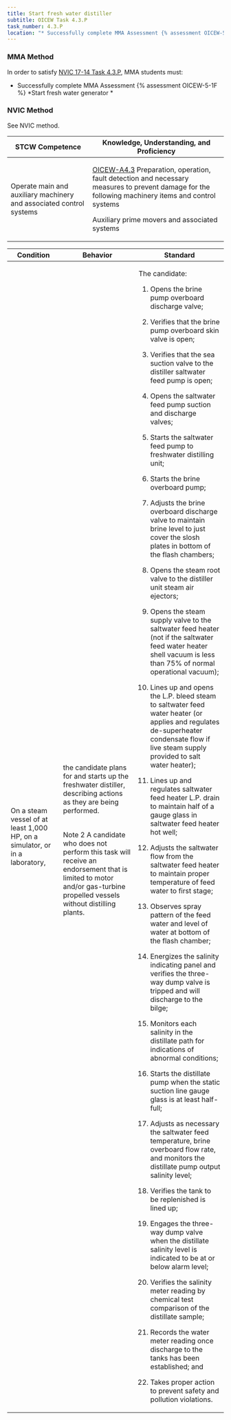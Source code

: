 ```yaml
---
title: Start fresh water distiller
subtitle: OICEW Task 4.3.P 
task_number: 4.3.P
location: "* Successfully complete MMA Assessment {% assessment OICEW-5-1F %} *Start fresh water generator *" 
---
```



### MMA Method

In order to satisfy  [NVIC 17-14  Task  4.3.P]({{site.baseurl}}/assets/images/nvic-17-14.pdf), MMA students must:

* Successfully complete MMA Assessment {% assessment OICEW-5-1F %} *Start fresh water generator *


### NVIC Method

<a onclick="togglevisibility('nvic_methods')" >See NVIC method.</a>

<div id='nvic_methods' class='hide'>

<table>
<thead>
<tr>
<th class='forty'> STCW Competence </th>
<th class='sixty'> Knowledge, Understanding, and Proficiency </th>
</tr>
</thead>




<tbody>
<tr><td markdown='1'>

Operate main and auxiliary machinery and associated control systems

</td><td markdown='1'>

[OICEW-A4.3]({{site.baseurl}}/tables/31.html#OICEW-A4.3) Preparation, operation, fault detection and necessary measures to prevent damage for the following machinery items and control systems 

Auxiliary prime movers and associated systems

</td></tr>


</tbody>
</table>


<table>
<thead>
<tr><th class='twenty'>  Condition </th><th class='twenty'> Behavior </th><th  class='sixty'>Standard </th></tr>
</thead>
<tbody >



<tr><td markdown='1'>

On a steam vessel of at least 1,000 HP, on a simulator, or in a laboratory,

</td><td markdown='1'>

the candidate plans for and starts up the freshwater distiller, describing actions as they are being performed.

<br>

<div class="tooltip">Note 2
<span class="tooltiptext">
A candidate who does not perform this task will receive an endorsement that is limited to motor and/or gas-turbine propelled vessels without distilling plants.
</span>
</div>


</td><td markdown='1'>

The candidate:

1. Opens the brine pump overboard discharge valve;

2. Verifies that the brine pump overboard skin valve is open;

3. Verifies that the sea suction valve to the distiller saltwater feed pump is open;

4. Opens the saltwater feed pump suction and discharge valves;

5. Starts the saltwater feed pump to freshwater distilling unit;

6. Starts the brine overboard pump;

7. Adjusts the brine overboard discharge valve to maintain brine level to just cover the slosh plates in bottom of the flash chambers;

8. Opens the steam root valve to the distiller unit steam air ejectors;

9. Opens the steam supply valve to the saltwater feed heater (not if the saltwater feed water heater shell vacuum is less than 75% of normal operational vacuum);

10. Lines up and opens the L.P. bleed steam to saltwater feed water heater (or applies and regulates de-superheater condensate flow if live steam supply provided to salt water heater);

11. Lines up and regulates saltwater feed heater L.P. drain to maintain half of a gauge glass in saltwater feed heater hot well;

12. Adjusts the saltwater flow from the saltwater feed heater to maintain proper temperature of feed water to first stage;

13. Observes spray pattern of the feed water and level of water at bottom of the flash chamber;

14. Energizes the salinity indicating panel and verifies the three- way dump valve is tripped and will discharge to the bilge;

15. Monitors each salinity in the distillate path for indications of abnormal conditions;

16. Starts the distillate pump when the static suction line gauge glass is at least half-full;

17. Adjusts as necessary the saltwater feed temperature, brine overboard flow rate, and monitors the distillate pump output salinity level;

18. Verifies the tank to be replenished is lined up;

19. Engages the three-way dump valve when the distillate salinity level is indicated to be at or below alarm level;

20. Verifies the salinity meter reading by chemical test comparison of the distillate sample;

21. Records the water meter reading once discharge to the tanks has been established; and

22. Takes proper action to prevent safety and pollution violations.

</td></tr>
</tbody>
</table>
</div>
